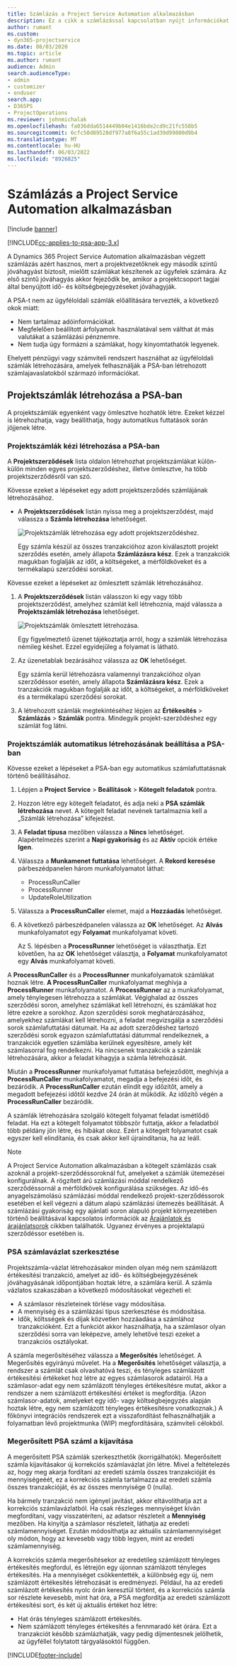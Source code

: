 ```yaml
---
title: Számlázás a Project Service Automation alkalmazásban
description: Ez a cikk a számlázással kapcsolatban nyújt információkat.
author: rumant
ms.custom:
- dyn365-projectservice
ms.date: 08/03/2020
ms.topic: article
ms.author: rumant
audience: Admin
search.audienceType:
- admin
- customizer
- enduser
search.app:
- D365PS
- ProjectOperations
ms.reviewer: johnmichalak
ms.openlocfilehash: fa036dda6514449b04e1416bde2cd9c21fc558b5
ms.sourcegitcommit: 6cfc50d89528df977a8f6a55c1ad39d99800d9b4
ms.translationtype: MT
ms.contentlocale: hu-HU
ms.lasthandoff: 06/03/2022
ms.locfileid: "8926825"
---
```

# <a name="invoicing-in-project-service-automation"></a>Számlázás a Project Service Automation alkalmazásban

[!include [banner](../includes/psa-now-project-operations.md)]

[!INCLUDE[cc-applies-to-psa-app-3.x](../includes/cc-applies-to-psa-app-3x.md)]

A Dynamics 365 Project Service Automation alkalmazásban végzett számlázás azért hasznos, mert a projektvezetőknek egy második szintű jóváhagyást biztosít, mielőtt számlákat készítenek az ügyfelek számára. Az első szintű jóváhagyás akkor fejeződik be, amikor a projektcsoport tagjai által benyújtott idő- és költségbejegyzéseket jóváhagyják.

A PSA-t nem az ügyféloldali számlák előállítására tervezték, a következő okok miatt:

- Nem tartalmaz adóinformációkat.
- Megfelelően beállított árfolyamok használatával sem válthat át más valutákat a számlázási pénznemre.
- Nem tudja úgy formázni a számlákat, hogy kinyomtathatók legyenek.

Ehelyett pénzügyi vagy számviteli rendszert használhat az ügyféloldali számlák létrehozására, amelyek felhasználják a PSA-ban létrehozott számlajavaslatokból származó információkat.

## <a name="creating-project-invoices-in-psa"></a>Projektszámlák létrehozása a PSA-ban

A projektszámlák egyenként vagy ömlesztve hozhatók létre. Ezeket kézzel is létrehozhatja, vagy beállíthatja, hogy automatikus futtatások során jöjjenek létre.

### <a name="manually-create-project-invoices-in-psa"></a>Projektszámlák kézi létrehozása a PSA-ban

A **Projektszerződések** lista oldalon létrehozhat projektszámlákat külön-külön minden egyes projektszerződéshez, illetve ömlesztve, ha több projektszerződésről van szó.

Kövesse ezeket a lépéseket egy adott projektszerződés számlájának létrehozásához.

- A **Projektszerződések** listán nyissa meg a projektszerződést, majd válassza a **Számla létrehozása** lehetőséget.

    ![Projektszámlák létrehozása egy adott projektszerződéshez.](media/CreateProjectInvoicesOneByOne.png)

    Egy számla készül az összes tranzakcióhoz azon kiválasztott projekt szerződés esetén, amely állapota **Számlázásra kész**. Ezek a tranzakciók magukban foglalják az időt, a költségeket, a mérföldköveket és a termékalapú szerződési sorokat.

Kövesse ezeket a lépéseket az ömlesztett számlák létrehozásához.

1. A **Projektszerződések** listán válasszon ki egy vagy több projektszerződést, amelyhez számlát kell létrehoznia, majd válassza a **Projektszámlák létrehozása** lehetőséget.

    ![Projektszámlák ömlesztett létrehozása.](media/CreateProjectInvoicesBulk.png)

    Egy figyelmeztető üzenet tájékoztatja arról, hogy a számlák létrehozása némileg késhet. Ezzel egyidejűleg a folyamat is látható.

2. Az üzenetablak bezárásához válassza az **OK** lehetőséget.

    Egy számla kerül létrehozásra valamennyi tranzakcióhoz olyan szerződéssor esetén, amely állapota **Számlázásra kész**. Ezek a tranzakciók magukban foglalják az időt, a költségeket, a mérföldköveket és a termékalapú szerződési sorokat.

3. A létrehozott számlák megtekintéséhez lépjen az **Értékesítés** \> **Számlázás** \> **Számlák** pontra. Mindegyik projekt-szerződéshez egy számlát fog látni.

### <a name="set-up-automated-creation-of-project-invoices-in-psa"></a>Projektszámlák automatikus létrehozásának beállítása a PSA-ban

Kövesse ezeket a lépéseket a PSA-ban egy automatikus számlafuttatásnak történő beállításához.

1. Lépjen a **Project Service** \> **Beállítások** \> **Kötegelt feladatok** pontra.
2. Hozzon létre egy kötegelt feladatot, és adja neki a **PSA számlák létrehozása** nevet. A kötegelt feladat nevének tartalmaznia kell a „Számlák létrehozása” kifejezést.
3. A **Feladat típusa** mezőben válassza a **Nincs** lehetőséget. Alapértelmezés szerint a **Napi gyakoriság** és az **Aktív** opciók értéke **Igen**.
4. Válassza a **Munkamenet futtatása** lehetőséget. A **Rekord keresése** párbeszédpanelen három munkafolyamatot láthat:

    - ProcessRunCaller
    - ProcessRunner
    - UpdateRoleUtilization

5. Válassza a **ProcessRunCaller** elemet, majd a **Hozzáadás** lehetőséget.
6. A következő párbeszédpanelen válassza az **OK** lehetőséget. Az **Alvás** munkafolyamatot egy **Folyamat** munkafolyamat követi.

    Az 5. lépésben a **ProcessRunner** lehetőséget is választhatja. Ezt követően, ha az **OK** lehetőséget választja, a **Folyamat** munkafolyamatot egy **Alvás** munkafolyamat követi.

A **ProcessRunCaller** és a **ProcessRunner** munkafolyamatok számlákat hoznak létre. **A ProcessRunCaller** munkafolyamat meghívja a **ProcessRunner** munkafolyamatot. A **ProcessRunner** az a munkafolyamat, amely ténylegesen létrehozza a számlákat. Végighalad az összes szerződési soron, amelyhez számlákat kell létrehozni, és számlákat hoz létre ezekre a sorokhoz. Azon szerződési sorok meghatározásához, amelyekhez számlákat kell létrehozni, a feladat megvizsgálja a szerződési sorok számlafuttatási dátumait. Ha az adott szerződéshez tartozó szerződési sorok egyazon számlafuttatási dátummal rendelkeznek, a tranzakciók egyetlen számlába kerülnek egyesítésre, amely két számlasorral fog rendelkezni. Ha nincsenek tranzakciók a számlák létrehozására, akkor a feladat kihagyja a számla létrehozását.

Miután a **ProcessRunner** munkafolyamat futtatása befejeződött, meghívja a **ProcessRunCaller** munkafolyamatot, megadja a befejezési időt, és bezáródik. A **ProcessRunCaller** ezután elindít egy időzítőt, amely a megadott befejezési időtől kezdve 24 órán át működik. Az időzítő végén a **ProcessRunCaller** bezáródik.

A számlák létrehozására szolgáló kötegelt folyamat feladat ismétlődő feladat. Ha ezt a kötegelt folyamatot többször futtatja, akkor a feladatból több példány jön létre, és hibákat okoz. Ezért a kötegelt folyamatot csak egyszer kell elindítania, és csak akkor kell újraindítania, ha az leáll.

> [!NOTE]
> A Project Service Automation alkalmazásban a kötegelt számlázás csak azoknál a projekt-szerződéssoroknál fut, amelyeket a számlák ütemezései konfigurálnak. A rögzített árú számlázási móddal rendelkező szerződéssornál a mérföldkövek konfigurálása szükséges. Az idő-és anyagelszámolású számlázási móddal rendelkező projekt-szerződéssorok esetében el kell végezni a dátum alapú számlázási ütemezés beállítását. A számlázási gyakoriság egy ajánlati soron alapuló projekt környezetében történő beállításával kapcsolatos információk az [Árajánlatok és árajánlatsorok](basic-quote-lines.md#invoice-schedule) cikkben találhatók. Ugyanez érvényes a projektalapú szerződéssor esetében is.      
 
### <a name="edit-a-draft-psa-invoice"></a>PSA számlavázlat szerkesztése

Projektszámla-vázlat létrehozásakor minden olyan még nem számlázott értékesítési tranzakció, amelyet az idő- és költségbejegyzésének jóváhagyásának időpontjában hoztak létre, a számlára kerül. A számla vázlatos szakaszában a következő módosításokat végezheti el:

- A számlasor részleteinek törlése vagy módosítása.
- A mennyiség és a számlázási típus szerkesztése és módosítása.
- Idők, költsségek és díjak közvetlen hozzáadása a számlához tranzakcióként. Ezt a funkciót akkor használhatja, ha a számlasor olyan szerződési sorra van leképezve, amely lehetővé teszi ezeket a tranzakciós osztályokat.

A számla megerősítéséhez válassza a **Megerősítés** lehetőséget. A Megerősítés egyirányú művelet. Ha a **Megerősítés** lehetőséget választja, a rendszer a számlát csak olvashatóvá teszi, és tényleges számlázott értékesítési értékeket hoz létre az egyes számlasorok adatairól. Ha a számlasor-adat egy nem számlázott tényleges értékesítésre mutat, akkor a rendszer a nem számlázott értékesítési értéket is megfordítja. (Azon számlasor-adatok, amelyeket egy idő- vagy költségbejegyzés alapján hoztak létre, egy nem számlázott tényleges értékesítésre vonatkoznak.) A főkönyvi integrációs rendszerek ezt a visszafordítást felhasználhatják a folyamatban lévő projektmunka (WIP) megfordítására, számviteli célokból.

### <a name="correct-a-confirmed-psa-invoice"></a>Megerősített PSA száml a kijavítása

A megerősített PSA számlák szerkeszthetők (korrigálhatók). Megerősített számla kijavításakor új korrekciós számlavázlat jön létre. Mivel a feltételezés az, hogy meg akarja fordítani az eredeti számla összes tranzakcióját és mennyiségeéét, ez a korrekciós számla tartalmazza az eredeti számla összes tranzakcióját, és az összes mennyisége 0 (nulla).

Ha bármely tranzakció nem igényel javítást, akkor eltávolíthatja azt a korrekciós számlavázlatból. Ha csak részleges mennyiséget kíván megfordítani, vagy visszatéríteni, az adatsor részleteit a **Mennyiség** mezőben. Ha kinyitja a számlasor részleteit, láthatja az eredeti számlamennyiséget. Ezután módosíthatja az aktuális számlamennyiséget oly módon, hogy az kevesebb vagy több legyen, mint az eredeti számlamennyiség.

A korrekciós számla megerősítésekor az eredetileg számlázott tényleges értékesítés megfordul, és létrejön egy újonnan számlázott tényleges értékesítés. Ha a mennyiséget csökkentették, a különbség egy új, nem számlázott értékesítés létrehozását is eredményezi. Például, ha az eredeti számlázott értékesítés nyolc órán keresztül történt, és a korrekciós számla sor részlete kevesebb, mint hat óra, a PSA megfordítja az eredeti számlázott értékesítési sort, és két új aktuális értéket hoz létre:

- Hat órás tényleges számlázott értékesítés.
- Nem számlázott tényleges értékesítés a fennmaradó két órára. Ezt a tranzakciót később számlázhatják, vagy pedig díjmentesnek jelölhetik, az ügyféllel folytatott tárgyalásoktól függően.


[!INCLUDE[footer-include](../includes/footer-banner.md)]
